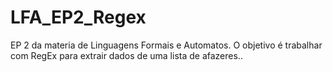 # LFA_EP2_Regex
EP 2 da materia de Linguagens Formais e Automatos. O objetivo é trabalhar com RegEx para extrair dados de uma lista de afazeres..
